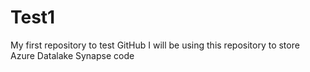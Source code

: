 # Test1
My first repository to test GitHub
I will be using this repository to store Azure Datalake Synapse code
